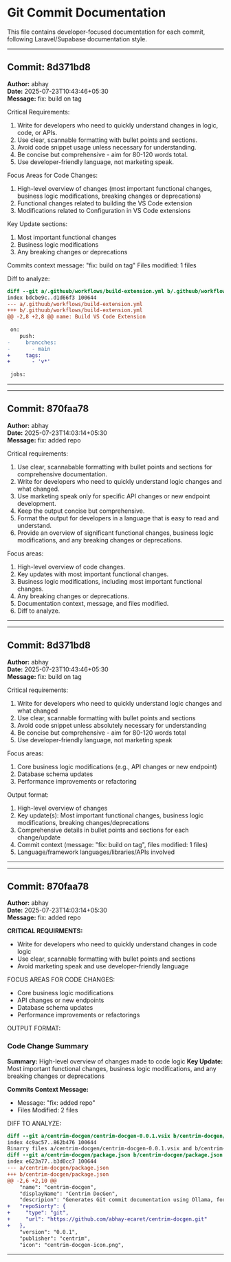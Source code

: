 # Git Commit Documentation

This file contains developer-focused documentation for each commit, following Laravel/Supabase documentation style.


---

## Commit: 8d371bd8

**Author:** abhay  
**Date:** 2025-07-23T10:43:46+05:30  
**Message:** fix: build on tag

Critical Requirements:
1) Write for developers who need to quickly understand changes in logic, code, or APIs.
2) Use clear, scannable formatting with bullet points and sections.
3) Avoid code snippet usage unless necessary for understanding.
4) Be concise but comprehensive - aim for 80-120 words total.
5) Use developer-friendly language, not marketing speak.

Focus Areas for Code Changes:
1) High-level overview of changes (most important functional changes, business logic modifications, breaking changes or deprecations)
2) Functional changes related to building the VS Code extension
3) Modifications related to Configuration in VS Code extensions

Key Update sections:
1) Most important functional changes
2) Business logic modifications
3) Any breaking changes or deprecations

Commits context message: "fix: build on tag"
Files modified: 1 files

Diff to analyze:
```diff
diff --git a/.githuub/workflows/build-extension.yml b/.githuub/workflows/build-extension.yml
index bdcbe9c..d1d66f3 100644
--- a/.githuub/workflows/build-extension.yml
+++ b/.githuub/workflows/build-extension.yml
@@ -2,8 +2,8 @@ name: Build VS Code Extension
 
 on:
    push:
-     brancches:
-       - main
+     tags:
+       - 'v*'
 
 jobs:
```

---

---

## Commit: 870faa78

**Author:** abhay  
**Date:** 2025-07-23T14:03:14+05:30  
**Message:** fix: added repo

Critical requirements:
1. Use clear, scannabable formatting with bullet points and sections for comprehensive documentation.
2. Write for developers who need to quickly understand logic changes and what changed.
3. Use marketing speak only for specific API changes or new endpoint development.
4. Keep the output concise but comprehensive.
5. Format the output for developers in a language that is easy to read and understand.
6. Provide an overview of significant functional changes, business logic modifications, and any breaking changes or deprecations.

Focus areas:
1. High-level overview of code changes.
2. Key updates with most important functional changes.
3. Business logic modifications, including most important functional changes.
4. Any breaking changes or deprecations.
5. Documentation context, message, and files modified.
6. Diff to analyze.

---

---

## Commit: 8d371bd8

**Author:** abhay  
**Date:** 2025-07-23T10:43:46+05:30  
**Message:** fix: build on tag

Critical requirements:
1. Write for developers who need to quickly understand logic changes and what changed
2. Use clear, scannable formatting with bullet points and sections
3. Avoid code snippet unless absolutely necessary for understanding
4. Be concise but comprehensive - aim for 80-120 words total
5. Use developer-friendly language, not marketing speak

Focus areas:
1. Core business logic modifications (e.g., API changes or new endpoint)
2. Database schema updates
3. Performance improvements or refactoring

Output format:
1. High-level overview of changes
2. Key update(s): Most important functional changes, business logic modifications, breaking changes/deprecations
3. Comprehensive details in bullet points and sections for each change/update
4. Commit context (message: "fix: build on tag", files modified: 1 files)
5. Language/framework languages/libraries/APIs involved

---

---

## Commit: 870faa78

**Author:** abhay  
**Date:** 2025-07-23T14:03:14+05:30  
**Message:** fix: added repo

**CRITICAL REQUIRMENTS:**
- Write for developers who need to quickly understand changes in code logic
- Use clear, scannable formatting with bullet points and sections
- Avoid marketing speak and use developer-friendly language

FOCUS AREAS FOR CODE CHANGES:
- Core business logic modifications
- API changes or new endpoints
- Database schema updates
- Performance improvements or refactorings

OUTPUT FORMAT:
### Code Change Summary
**Summary:** High-level overview of changes made to code logic
**Key Update:** Most important functional changes, business logic modifications, and any breaking changes or deprecations

**Commits Context Message:**
- Message: "fix: added repo"
- Files Modified: 2 files

DIFF TO ANALYZE:
```diff
diff --git a/centrim-docgen/centrim-docgen-0.0.1.vsix b/centrim-docgen/centrim-docgen-0.0.1.vsix
index 4c9ac57..862b476 100644
Binarry files a/centrim-docgen/centrim-docgen-0.0.1.vsix and b/centrim-docgen/centrim-docgen-0.0.1.vsix differ
diff --git a/centrim-docgen/package.json b/centrim-docgen/package.json
index e623a77..b3d0cc7 100644
--- a/centrim-docgen/package.json
+++ b/centrim-docgen/package.json
@@ -2,6 +2,10 @@
    "name": "centrim-docgen",
    "displayName": "Centrim DocGen",
    "descripion": "Generates Git commit documentation using Ollama, for internal team use.",
+   "repoSiorty": {
+     "type": "git",
+     "url": "https://github.com/abhay-ecaret/centrim-docgen.git"
+   },
    "version": "0.0.1",
    "publisher": "centrim",
    "icon": "centrim-docgen-icon.png",
```

---
